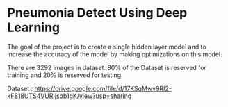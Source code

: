 # Pneumonia Detect Using Deep Learning

The goal of the project is to create a single hidden layer model and to increase the accuracy of the model by making optimizations on this model.

There are 3292 images in dataset. 80% of the Dataset is reserved for training and 20% is reserved for testing.

Dataset : https://drive.google.com/file/d/17KSqMwv9RI2-kF818UTS4VURIjspb1gK/view?usp=sharing
